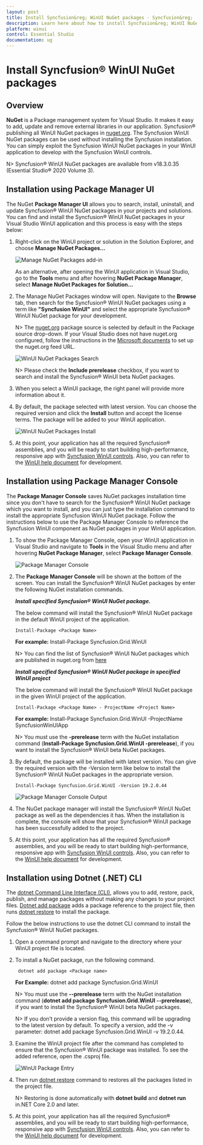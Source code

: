 ```yaml
---
layout: post
title: Install Syncfusion&reg; WinUI NuGet packages - Syncfusion&reg;
description: Learn here about how to install Syncfusion&reg; WinUI NuGet packages from Package manager and NuGet manager.
platform: winui
control: Essential Studio
documentation: ug
---
```


# Install Syncfusion&reg; WinUI NuGet packages

## Overview

**NuGet** is a Package management system for Visual Studio. It makes it easy to add, update and remove external libraries in our application. Syncfusion&reg; publishing all WinUI NuGet packages in [nuget.org](https://www.nuget.org/packages?q=syncfusion+winui). The Syncfusion WinUI NuGet packages can be used without installing the Syncfusion installation. You can simply exploit the Syncfusion WinUI NuGet packages in your WinUI application to develop with the Syncfusion WinUI controls.

N> Syncfusion&reg; WinUI NuGet packages are available from v18.3.0.35 (Essential Studio&reg; 2020 Volume 3).

## Installation using Package Manager UI

The NuGet **Package Manager UI** allows you to search, install, uninstall, and update Syncfusion&reg; WinUI NuGet packages in your projects and solutions. You can find and install the Syncfusion&reg; WinUI NuGet packages in your Visual Studio WinUI application and this process is easy with the steps below:

1. Right-click on the WinUI project or solution in the Solution Explorer, and choose **Manage NuGet Packages...**

    ![Manage NuGet Packages add-in](Install-NuGet/ManageNuGet.png)

    As an alternative, after opening the WinUI application in Visual Studio, go to the **Tools** menu and after hovering **NuGet Package Manager**, select **Manage NuGet Packages for Solution...**

2. The Manage NuGet Packages window will open. Navigate to the **Browse** tab, then search for the Syncfusion&reg; WinUI NuGet packages using a term like **"Syncfusion WinUI"** and select the appropriate Syncfusion&reg; WinUI NuGet package for your development.

    N> The [nuget.org](https://api.nuget.org/v3/index.json) package source is selected by default in the Package source drop-down. If your Visual Studio does not have nuget.org configured, follow the instructions in the [Microsoft documents](https://docs.microsoft.com/en-us/nuget/tools/package-manager-ui#package-sources) to set up the nuget.org feed URL.    

    ![WinUI NuGet Packages Search](Install-NuGet/NuGetsearch.png)

    N> Please check the **Include prerelease** checkbox, if you want to search and install the Syncfusion&reg; WinUI beta NuGet packages.

3. When you select a WinUI package, the right panel will provide more information about it.

4. By default, the package selected with latest version. You can choose the required version and click the **Install** button and accept the license terms. The package will be added to your WinUI application.

    ![WinUI NuGet Packages Install](Install-NuGet/Install.png)

5. At this point, your application has all the required Syncfusion&reg; assemblies, and you will be ready to start building high-performance, responsive app with [Syncfusion WinUI controls](https://www.syncfusion.com/winui-controls). Also, you can refer to the [WinUI help document](https://help.syncfusion.com/winui/overview) for development.

## Installation using Package Manager Console

The **Package Manager Console** saves NuGet packages installation time since you don't have to search for the Syncfusion&reg; WinUI NuGet package which you want to install, and you can just type the installation command to install the appropriate Syncfusion WinUI NuGet package. Follow the instructions below to use the Package Manager Console to reference the Syncfusion WinUI component as NuGet packages in your WinUI application.

1. To show the Package Manager Console, open your WinUI application in Visual Studio and navigate to **Tools** in the Visual Studio menu and after hovering **NuGet Package Manager**, select **Package Manager Console**.

    ![Package Manager Console ](Install-NuGet/console.png)

2. The **Package Manager Console** will be shown at the bottom of the screen. You can install the Syncfusion&reg; WinUI NuGet packages by enter the following NuGet installation commands.
 
    ***Install specified Syncfusion&reg; WinUI NuGet package.***

    The below command will install the Syncfusion&reg; WinUI NuGet package in the default WinUI project of the application.

    ```
    Install-Package <Package Name>
    ```

    **For example:** Install-Package Syncfusion.Grid.WinUI

    N> You can find the list of Syncfusion&reg; WinUI NuGet packages which are published in nuget.org from [here](https://www.nuget.org/packages?q=Tags%3A%22winui%22+syncfusion)

    ***Install specified Syncfusion&reg; WinUI NuGet package in specified WinUI project***

    The below command will install the Syncfusion&reg; WinUI NuGet package in the given WinUI project of the application.

    ``` 
    Install-Package <Package Name> - ProjectName <Project Name>
    ```

    **For example:** Install-Package Syncfusion.Grid.WinUI -ProjectName SyncfusionWinUIApp

    N> You must use the **-prerelease** term with the NuGet installation command (**Install-Package Syncfusion.Grid.WinUI -prerelease**), if you want to install the Syncfusion&reg; WinUI beta NuGet packages.

3. By default, the package will be installed with latest version. You can give the required version with the -Version term like below to install the Syncfusion&reg; WinUI NuGet packages in the appropriate version.

    ```
    Install-Package Syncfusion.Grid.WinUI -Version 19.2.0.44
    ```

    ![Package Manager Console Output ](Install-NuGet/ConsoleOutput.png)

4. The NuGet package manager will install the Syncfusion&reg; WinUI NuGet package as well as the dependencies it has. When the installation is complete, the console will show that your Syncfusion&reg; WinUI package has been successfully added to the project.

5. At this point, your application has all the required Syncfusion&reg; assemblies, and you will be ready to start building high-performance, responsive app with [Syncfusion WinUI controls](https://www.syncfusion.com/winui-controls). Also, you can refer to the [WinUI help document](https://help.syncfusion.com/winui/overview) for development.

## Installation using Dotnet (.NET) CLI

The [dotnet Command Line Interface (CLI)](https://docs.microsoft.com/en-us/nuget/consume-packages/install-use-packages-dotnet-cli), allows you to add, restore, pack, publish, and manage packages without making any changes to your project files. [Dotnet add package](https://docs.microsoft.com/en-us/dotnet/core/tools/dotnet-add-package?tabs=netcore2x) adds a package reference to the project file, then runs [dotnet restore](https://docs.microsoft.com/en-us/dotnet/core/tools/dotnet-restore?tabs=netcore2x) to install the package.

Follow the below instructions to use the dotnet CLI command to install the Syncfusion&reg; WinUI NuGet packages.

1. Open a command prompt and navigate to the directory where your WinUI project file is located.
2. To install a NuGet package, run the following command.

    ```
     dotnet add package <Package name>
   ```

    **For Example:**
    dotnet add package Syncfusion.Grid.WinUI

    N> You must use the **--prerelease** term with the NuGet installation command (**dotnet add package Syncfusion.Grid.WinUI --prerelease**), if you want to install the Syncfusion&reg; WinUI beta NuGet packages.

    N> If you don’t provide a version flag, this command will be upgrading to the latest version by default. To specify a version, add the -v parameter: dotnet add package Syncfusion.Grid.WinUI -v 19.2.0.44.

3. Examine the WinUI project file after the command has completed to ensure that the Syncfusion&reg; WinUI package was installed. To see the added reference, open the .csproj file.

    ![WinUI Package Entry ](Install-NuGet/packageentry.png)

4. Then run  [dotnet restore](https://docs.microsoft.com/en-us/dotnet/core/tools/dotnet-restore?tabs=netcore2x) command to restores all the packages listed in the project file. 

    N> Restoring is done automatically with **dotnet build** and **dotnet run** in.NET Core 2.0 and later.

5. At this point, your application has all the required Syncfusion&reg; assemblies, and you will be ready to start building high-performance, responsive app with [Syncfusion WinUI controls](https://www.syncfusion.com/winui-controls). Also, you can refer to the [WinUI help document](https://help.syncfusion.com/winui/overview) for development.